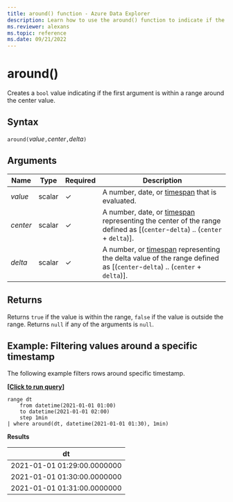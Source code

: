 ```yaml
---
title: around() function - Azure Data Explorer
description: Learn how to use the around() function to indicate if the first argument is within a range around the center value.
ms.reviewer: alexans
ms.topic: reference
ms.date: 09/21/2022
---
```

# around()

Creates a `bool` value indicating if the first argument is within a range around the center value.

## Syntax

`around(`*value*`,`*center*`,`*delta*`)`

## Arguments

| Name | Type | Required | Description |
|--|--|--|--|
|*value*| scalar | &check; | A number, date, or [timespan](scalar-data-types/timespan.md) that is evaluated.|
| *center* | scalar | &check; | A number, date, or [timespan](scalar-data-types/timespan.md) representing the center of the range defined as [(`center`-`delta`) .. (`center` + `delta`)]. |
| *delta* | scalar| &check; | A number, or [timespan](scalar-data-types/timespan.md) representing the delta value of the range defined as [(`center`-`delta`) .. (`center` + `delta`)].|

## Returns

Returns `true` if the value is within the range, `false` if the value is outside the range.
Returns `null` if any of the arguments is `null`.

## Example: Filtering values around a specific timestamp

The following example filters rows around specific timestamp.

**\[**[**Click to run query**](https://dataexplorer.azure.com/clusters/help/databases/Samples?query=H4sIAAAAAAAAAytKzEtPVUgpUeBSAIK0ovxchZTEktSSzNxUDSMDI0NdAxBSMDC0MjDQhCgqyceuxAihpLgktUDBMDczj6tGoTwjtShVIbEovzQvRSOlRAeX+cYGmjpgPZoA56xhi5QAAAA=)**\]**

```kusto
range dt 
    from datetime(2021-01-01 01:00) 
    to datetime(2021-01-01 02:00) 
    step 1min
| where around(dt, datetime(2021-01-01 01:30), 1min)
```

**Results**

|dt|
|---|
|2021-01-01 01:29:00.0000000|
|2021-01-01 01:30:00.0000000|
|2021-01-01 01:31:00.0000000|

